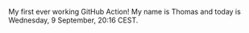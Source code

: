 My first ever working GitHub Action!
My name is Thomas and today is Wednesday, 9 September, 20:16 CEST. 
